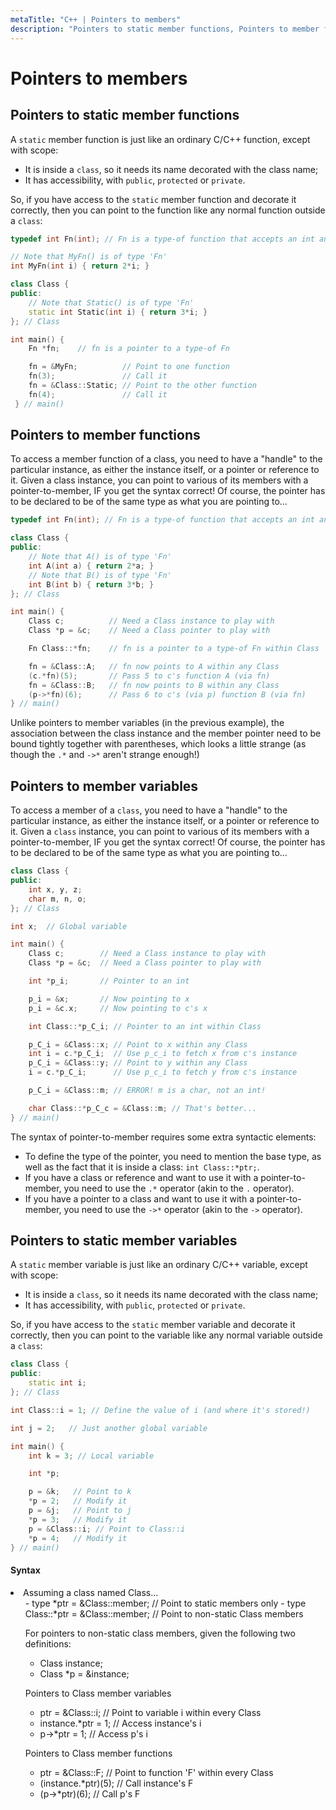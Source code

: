 ```yaml
---
metaTitle: "C++ | Pointers to members"
description: "Pointers to static member functions, Pointers to member functions, Pointers to member variables, Pointers to static member variables"
---
```


# Pointers to members



## Pointers to static member functions


A `static` member function is just like an ordinary C/C++ function, except with scope:

- It is inside a `class`, so it needs its name decorated with the class name;
- It has accessibility, with `public`, `protected` or `private`.

So, if you have access to the `static` member function and decorate it correctly, then you can point to the function like any normal function outside a `class`:

```cpp
typedef int Fn(int); // Fn is a type-of function that accepts an int and returns an int

// Note that MyFn() is of type 'Fn'
int MyFn(int i) { return 2*i; }

class Class {
public:
    // Note that Static() is of type 'Fn'
    static int Static(int i) { return 3*i; }
}; // Class

int main() {
    Fn *fn;    // fn is a pointer to a type-of Fn

    fn = &MyFn;          // Point to one function
    fn(3);               // Call it
    fn = &Class::Static; // Point to the other function
    fn(4);               // Call it
 } // main()

```



## Pointers to member functions


To access a member function of a class, you need to have a "handle" to the particular instance, as either the instance itself, or a pointer or reference to it. Given a class instance, you can point to various of its members with a pointer-to-member, IF you get the syntax correct! Of course, the pointer has to be declared to be of the same type as what you are pointing to...

```cpp
typedef int Fn(int); // Fn is a type-of function that accepts an int and returns an int

class Class {
public:
    // Note that A() is of type 'Fn'
    int A(int a) { return 2*a; }
    // Note that B() is of type 'Fn'
    int B(int b) { return 3*b; }
}; // Class

int main() {
    Class c;          // Need a Class instance to play with
    Class *p = &c;    // Need a Class pointer to play with

    Fn Class::*fn;    // fn is a pointer to a type-of Fn within Class

    fn = &Class::A;   // fn now points to A within any Class
    (c.*fn)(5);       // Pass 5 to c's function A (via fn)
    fn = &Class::B;   // fn now points to B within any Class
    (p->*fn)(6);      // Pass 6 to c's (via p) function B (via fn)
} // main()

```

Unlike pointers to member variables (in the previous example), the association between the class instance and the member pointer need to be bound tightly together with parentheses, which looks a little strange (as though the `.*` and `->*` aren't strange enough!)



## Pointers to member variables


To access a member of a `class`, you need to have a "handle" to the particular instance, as either the instance itself, or a pointer or reference to it. Given a `class` instance, you can point to various of its members with a pointer-to-member, IF you get the syntax correct! Of course, the pointer has to be declared to be of the same type as what you are pointing to...

```cpp
class Class {
public:
    int x, y, z;
    char m, n, o;
}; // Class

int x;  // Global variable

int main() {
    Class c;        // Need a Class instance to play with
    Class *p = &c;  // Need a Class pointer to play with

    int *p_i;       // Pointer to an int

    p_i = &x;       // Now pointing to x
    p_i = &c.x;     // Now pointing to c's x

    int Class::*p_C_i; // Pointer to an int within Class

    p_C_i = &Class::x; // Point to x within any Class
    int i = c.*p_C_i;  // Use p_c_i to fetch x from c's instance
    p_C_i = &Class::y; // Point to y within any Class
    i = c.*p_C_i;      // Use p_c_i to fetch y from c's instance

    p_C_i = &Class::m; // ERROR! m is a char, not an int!

    char Class::*p_C_c = &Class::m; // That's better...
} // main()

```

The syntax of pointer-to-member requires some extra syntactic elements:

- To define the type of the pointer, you need to mention the base type, as well as the fact that it is inside a class: `int Class::*ptr;`.
- If you have a class or reference and want to use it with a pointer-to-member, you need to use the `.*` operator (akin to the `.` operator).
- If you have a pointer to a class and want to use it with a pointer-to-member, you need to use the `->*` operator (akin to the `->` operator).



## Pointers to static member variables


A `static` member variable is just like an ordinary C/C++ variable, except with scope:

- It is inside a `class`, so it needs its name decorated with the class name;
- It has accessibility, with `public`, `protected` or `private`.

So, if you have access to the `static` member variable and decorate it correctly, then you can point to the variable like any normal variable outside a `class`:

```cpp
class Class {
public:
    static int i;
}; // Class

int Class::i = 1; // Define the value of i (and where it's stored!)

int j = 2;   // Just another global variable

int main() {
    int k = 3; // Local variable

    int *p;

    p = &k;   // Point to k
    *p = 2;   // Modify it
    p = &j;   // Point to j
    *p = 3;   // Modify it
    p = &Class::i; // Point to Class::i
    *p = 4;   // Modify it
} // main()

```



#### Syntax


<li>
Assuming a class named Class...
<ul>
- type *ptr = &Class::member;        // Point to static members only
- type Class::*ptr = &Class::member; // Point to non-static Class members

For pointers to non-static class members, given the following two definitions:

- Class instance;
- Class *p = &instance;

Pointers to Class member variables

- ptr = &Class::i;   // Point to variable i within every Class
- instance.*ptr = 1; // Access instance's i
- p->*ptr = 1;       // Access p's i

Pointers to Class member functions

- ptr = &Class::F;    // Point to function 'F' within every Class
- (instance.*ptr)(5); // Call instance's F
- (p->*ptr)(6);       // Call p's F

